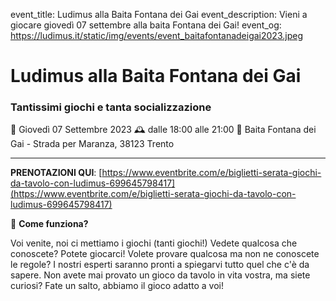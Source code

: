 event_title: Ludimus alla Baita Fontana dei Gai
event_description: Vieni a giocare giovedì 07 settembre alla baita Fontana dei Gai!
event_og: https://ludimus.it/static/img/events/event_baitafontanadeigai2023.jpeg

# Ludimus alla Baita Fontana dei Gai

### Tantissimi giochi e tanta socializzazione

📅 Giovedì 07 Settembre 2023
🕰 dalle 18:00 alle 21:00
📍 Baita Fontana dei Gai - Strada per Maranza, 38123 Trento

---

**PRENOTAZIONI QUI**: [https://www.eventbrite.com/e/biglietti-serata-giochi-da-tavolo-con-ludimus-699645798417](https://www.eventbrite.com/e/biglietti-serata-giochi-da-tavolo-con-ludimus-699645798417)

🎲 **Come funziona?**

Voi venite, noi ci mettiamo i giochi (tanti giochi!)
Vedete qualcosa che conoscete? Potete giocarci!
Volete provare qualcosa ma non ne conoscete le regole? I nostri esperti saranno pronti a spiegarvi tutto quel che c'è da sapere.
Non avete mai provato un gioco da tavolo in vita vostra, ma siete curiosi? Fate un salto, abbiamo il gioco adatto a voi!